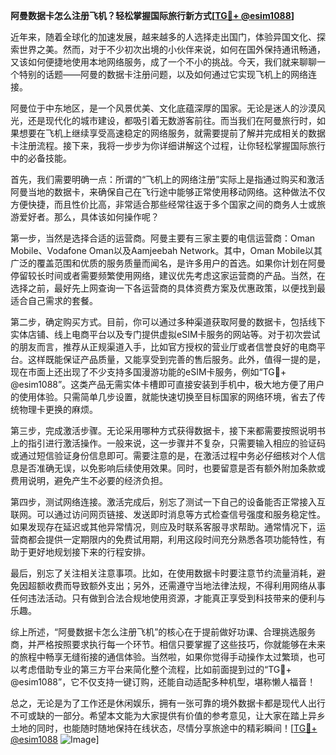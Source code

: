 **阿曼数据卡怎么注册飞机？轻松掌握国际旅行新方式[[TG💪+ @esim1088](https://t.me/s/esim1088)]**

近年来，随着全球化的加速发展，越来越多的人选择走出国门，体验异国文化、探索世界之美。然而，对于不少初次出境的小伙伴来说，如何在国外保持通讯畅通，又该如何便捷地使用本地网络服务，成了一个不小的挑战。今天，我们就来聊聊一个特别的话题——阿曼的数据卡注册问题，以及如何通过它实现飞机上的网络连接。

阿曼位于中东地区，是一个风景优美、文化底蕴深厚的国家。无论是迷人的沙漠风光，还是现代化的城市建设，都吸引着无数游客前往。而当我们在阿曼旅行时，如果想要在飞机上继续享受高速稳定的网络服务，就需要提前了解并完成相关的数据卡注册流程。接下来，我将一步步为你详细讲解这个过程，让你轻松掌握国际旅行中的必备技能。

首先，我们需要明确一点：所谓的“飞机上的网络注册”实际上是指通过购买和激活阿曼当地的数据卡，来确保自己在飞行途中能够正常使用移动网络。这种做法不仅方便快捷，而且性价比高，非常适合那些经常往返于多个国家之间的商务人士或旅游爱好者。那么，具体该如何操作呢？

第一步，当然是选择合适的运营商。阿曼主要有三家主要的电信运营商：Oman Mobile、Vodafone Oman以及Aamjeebah Network。其中，Oman Mobile以其广泛的覆盖范围和优质的服务质量而闻名，是许多用户的首选。如果你计划在阿曼停留较长时间或者需要频繁使用网络，建议优先考虑这家运营商的产品。当然，在选择之前，最好先上网查询一下各运营商的具体资费方案及优惠政策，以便找到最适合自己需求的套餐。

第二步，确定购买方式。目前，你可以通过多种渠道获取阿曼的数据卡，包括线下实体店铺、线上电商平台以及专门提供虚拟eSIM卡服务的网站等。对于初次尝试的朋友而言，推荐从正规渠道入手，比如官方授权的营业厅或者信誉良好的电商平台。这样既能保证产品质量，又能享受到完善的售后服务。此外，值得一提的是，现在市面上还出现了不少支持多国漫游功能的eSIM卡服务，例如“TG💪+ @esim1088”。这类产品无需实体卡槽即可直接安装到手机中，极大地方便了用户的使用体验。只需简单几步设置，就能快速切换至目标国家的网络环境，省去了传统物理卡更换的麻烦。

第三步，完成激活步骤。无论采用哪种方式获得数据卡，接下来都需要按照说明书上的指引进行激活操作。一般来说，这一步骤并不复杂，只需要输入相应的验证码或通过短信验证身份信息即可。需要注意的是，在激活过程中务必仔细核对个人信息是否准确无误，以免影响后续使用效果。同时，也要留意是否有额外附加条款或费用说明，避免产生不必要的经济负担。

第四步，测试网络连接。激活完成后，别忘了测试一下自己的设备能否正常接入互联网。可以通过访问网页链接、发送即时消息等方式检查信号强度和服务稳定性。如果发现存在延迟或其他异常情况，则应及时联系客服寻求帮助。通常情况下，运营商都会提供一定期限内的免费试用期，利用这段时间充分熟悉各项功能特性，有助于更好地规划接下来的行程安排。

最后，别忘了关注相关注意事项。比如，在使用数据卡时要注意节约流量消耗，避免因超额收费而导致额外支出；另外，还需遵守当地法律法规，不得利用网络从事任何违法活动。只有做到合法合规地使用资源，才能真正享受到科技带来的便利与乐趣。

综上所述，“阿曼数据卡怎么注册飞机”的核心在于提前做好功课、合理挑选服务商，并严格按照要求执行每一个环节。相信只要掌握了这些技巧，你就能够在未来的旅程中畅享无缝衔接的通信体验。当然啦，如果你觉得手动操作太过繁琐，也可以考虑借助专业的第三方平台来简化整个流程，比如前面提到过的“TG💪+ @esim1088”，它不仅支持一键订购，还能自动适配多种机型，堪称懒人福音！

总之，无论是为了工作还是休闲娱乐，拥有一张可靠的境外数据卡都是现代人出行不可或缺的一部分。希望本文能为大家提供有价值的参考意见，让大家在踏上异乡土地的同时，也能随时随地保持在线状态，尽情分享旅途中的精彩瞬间！[[TG💪+ @esim1088](https://t.me/s/esim1088) ![Image](https://i.postimg.cc/4NQfJmqS/Snipaste-2025-05-13-00-14-12.png)]
